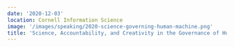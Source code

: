 ```yaml
---
date: '2020-12-03'
location: Cornell Information Science 
image: '/images/speaking/2020-science-governing-human-machine.png'
title: 'Science, Accountability, and Creativity in the Governance of Human and Machine Behavior'
---
```

